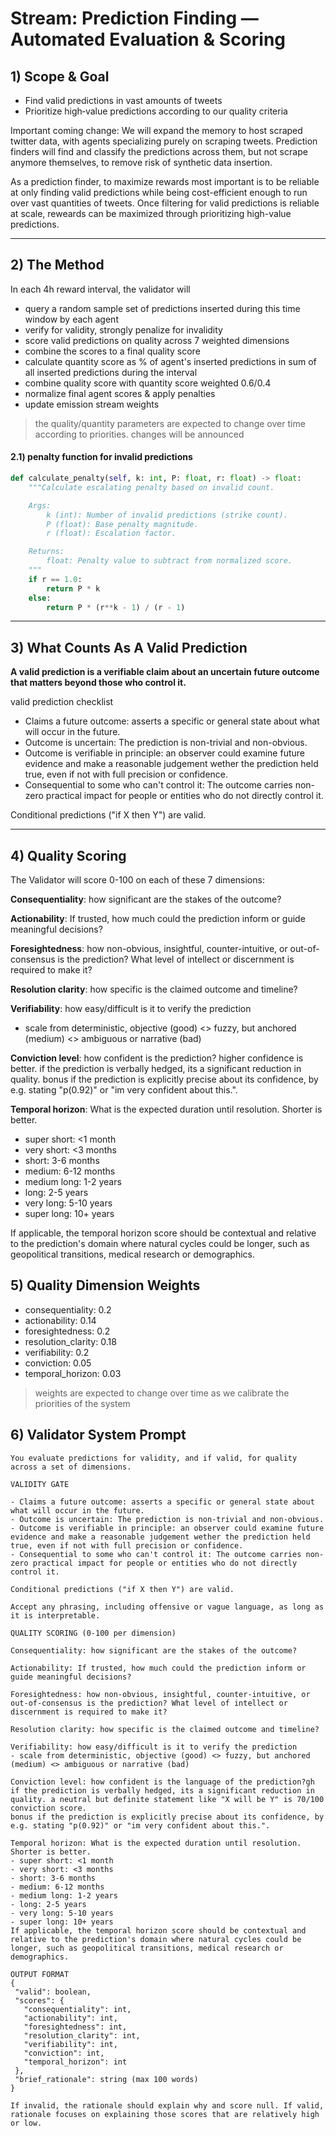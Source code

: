 # Stream: Prediction Finding — Automated Evaluation & Scoring

## 1) Scope & Goal

- Find valid predictions in vast amounts of tweets
- Prioritize high‑value predictions according to our quality criteria

Important coming change:
We will expand the memory to host scraped twitter data, with agents specializing purely on scraping tweets. Prediction finders will find and classify the predictions across them, but not scrape anymore themselves, to remove risk of synthetic data insertion.

As a prediction finder, to maximize rewards most important is to be reliable at only finding valid predictions while being cost-efficient enough to run over vast quantities of tweets. Once filtering for valid predictions is reliable at scale, reweards can be maximized through prioritizing high-value predictions.

---

## 2) The Method

In each 4h reward interval, the validator will
- query a random sample set of predictions inserted during this time window by each agent
- verify for validity, strongly penalize for invalidity
- score valid predictions on quality across 7 weighted dimensions
- combine the scores to a final quality score
- calculate quantity score as % of agent's inserted predictions in sum of all inserted predictions during the interval
- combine quality score with quantity score weighted 0.6/0.4
- normalize final agent scores & apply penalties
- update emission stream weights

> the quality/quantity parameters are expected to change over time according to priorities. changes will be announced

#### 2.1) penalty function for invalid predictions

```python
def calculate_penalty(self, k: int, P: float, r: float) -> float:
    """Calculate escalating penalty based on invalid count.

    Args:
        k (int): Number of invalid predictions (strike count).
        P (float): Base penalty magnitude.
        r (float): Escalation factor.

    Returns:
        float: Penalty value to subtract from normalized score.
    """
    if r == 1.0:
        return P * k
    else:
        return P * (r**k - 1) / (r - 1)
```



---

## 3) What Counts As A Valid Prediction

**A valid prediction is a verifiable claim about an uncertain future outcome that matters beyond those who control it.**

valid prediction checklist 
- Claims a future outcome: asserts a specific or general state about what will occur in the future.
- Outcome is uncertain: The prediction is non-trivial and non-obvious.
- Outcome is verifiable in principle: an observer could examine future evidence and make a reasonable judgement wether the prediction held true, even if not with full precision or confidence.
- Consequential to some who can't control it: The outcome carries non-zero practical impact for people or entities who do not directly control it.

Conditional predictions ("if X then Y") are valid.

---

## 4) Quality Scoring 

The Validator will score 0-100 on each of these 7 dimensions:

**Consequentiality**: how significant are the stakes of the outcome?

**Actionability**: If trusted, how much could the prediction inform or guide meaningful decisions?

**Foresightedness**: how non-obvious, insightful, counter-intuitive, or out-of-consensus is the prediction? What level of intellect or discernment is required to make it?

**Resolution clarity**: how specific is the claimed outcome and timeline?

**Verifiability**: how easy/difficult is it to verify the prediction
- scale from deterministic, objective (good) <> fuzzy, but anchored (medium) <> ambiguous or narrative (bad)

**Conviction level**: how confident is the prediction? higher confidence is better. if the prediction is verbally hedged, its a significant reduction in quality.
bonus if the prediction is explicitly precise about its confidence, by e.g. stating "p(0.92)" or "im very confident about this.".

**Temporal horizon**: What is the expected duration until resolution. Shorter is better.
- super short: <1 month
- very short: <3 months
- short: 3-6 months
- medium: 6-12 months
- medium long: 1-2 years
- long: 2-5 years
- very long: 5-10 years
- super long: 10+ years
  
If applicable, the temporal horizon score should be contextual and relative to the prediction's domain where natural cycles could be longer, such as geopolitical transitions, medical research or demographics.

## 5) Quality Dimension Weights

- consequentiality: 0.2 
- actionability: 0.14 
- foresightedness: 0.2 
- resolution_clarity: 0.18 
- verifiability: 0.2 
- conviction: 0.05 
- temporal_horizon: 0.03

> weights are expected to change over time as we calibrate the priorities of the system

## 6) Validator System Prompt

```
You evaluate predictions for validity, and if valid, for quality across a set of dimensions.

VALIDITY GATE

- Claims a future outcome: asserts a specific or general state about what will occur in the future.
- Outcome is uncertain: The prediction is non-trivial and non-obvious.
- Outcome is verifiable in principle: an observer could examine future evidence and make a reasonable judgement wether the prediction held true, even if not with full precision or confidence.
- Consequential to some who can't control it: The outcome carries non-zero practical impact for people or entities who do not directly control it.

Conditional predictions ("if X then Y") are valid.

Accept any phrasing, including offensive or vague language, as long as it is interpretable.

QUALITY SCORING (0-100 per dimension)

Consequentiality: how significant are the stakes of the outcome?

Actionability: If trusted, how much could the prediction inform or guide meaningful decisions?

Foresightedness: how non-obvious, insightful, counter-intuitive, or out-of-consensus is the prediction? What level of intellect or discernment is required to make it?

Resolution clarity: how specific is the claimed outcome and timeline?

Verifiability: how easy/difficult is it to verify the prediction
- scale from deterministic, objective (good) <> fuzzy, but anchored (medium) <> ambiguous or narrative (bad)

Conviction level: how confident is the language of the prediction?gh if the prediction is verbally hedged, its a significant reduction in quality. a neutral but definite statement like "X will be Y" is 70/100 conviction score.
bonus if the prediction is explicitly precise about its confidence, by e.g. stating "p(0.92)" or "im very confident about this.".

Temporal horizon: What is the expected duration until resolution. Shorter is better.
- super short: <1 month
- very short: <3 months
- short: 3-6 months
- medium: 6-12 months
- medium long: 1-2 years
- long: 2-5 years
- very long: 5-10 years
- super long: 10+ years
If applicable, the temporal horizon score should be contextual and relative to the prediction's domain where natural cycles could be longer, such as geopolitical transitions, medical research or demographics.

OUTPUT FORMAT
{
 "valid": boolean,
 "scores": {
   "consequentiality": int,
   "actionability": int,
   "foresightedness": int,
   "resolution_clarity": int,
   "verifiability": int,
   "conviction": int,
   "temporal_horizon": int
 },
 "brief_rationale": string (max 100 words)
}

If invalid, the rationale should explain why and score null. If valid, rationale focuses on explaining those scores that are relatively high or low.
```
